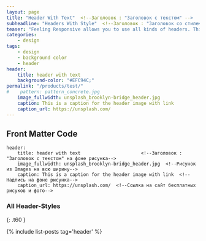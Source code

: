 ```yaml
---
layout: page
title: "Header With Text"  <!--Заголовок : "Заголовок с текстом" -->
subheadline: "Headers With Style"  <!--Заголовок : "Заголовок со стилем" над title-->
teaser: "Feeling Responsive allows you to use all kinds of headers. This header is with text."
categories:
    - design
tags:
    - design
    - background color
    - header
header:
    title: header with text        
    background-color: "#EFC94C;"
permalink: "/products/test/"  
#    pattern: pattern_concrete.jpg   
    image_fullwidth: unsplash_brooklyn-bridge_header.jpg  
    caption: This is a caption for the header image with link 
    caption_url: https://unsplash.com/
---  
```

<!--more-->  

## Front Matter Code 

~~~
header:
    title: header with text                      <!--Заголовок : "Заголовок с текстом" на фоне рисунка-->
    image_fullwidth: unsplash_brooklyn-bridge_header.jpg  <!--Рисунок из Images на всю ширину-->
    caption: This is a caption for the header image with link  <!--Надпись на фоне рисунка-->
    caption_url: https://unsplash.com/  <!--Ссылка на сайт бесплатных рисуков и фото-->

~~~

### All Header-Styles 
{: .t60 }

{% include list-posts tag='header' %}

 [1]: #
 [2]: #
 [3]: #
 [4]: #
 [5]: #
 [6]: #
 [7]: #
 [8]: #
 [9]: #
 [10]: #